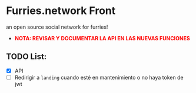 # Furries.network Front
an open source social network for furries!
- <strong style="color: red">NOTA: REVISAR Y DOCUMENTAR LA API EN LAS NUEVAS FUNCIONES</strong>
## TODO List:
* [x] API 
* [ ] Redirigir a ```landing``` cuando esté en mantenimiento o no haya token de jwt